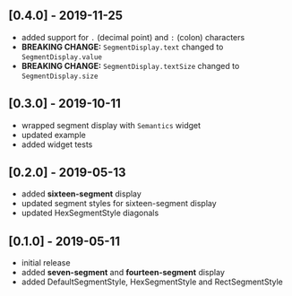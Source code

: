 ## [0.4.0] - 2019-11-25
* added support for `.` (decimal point) and `:` (colon) characters
* **BREAKING CHANGE:** `SegmentDisplay.text` changed to `SegmentDisplay.value`
* **BREAKING CHANGE:** `SegmentDisplay.textSize` changed to `SegmentDisplay.size`

## [0.3.0] - 2019-10-11
* wrapped segment display with `Semantics` widget
* updated example
* added widget tests

## [0.2.0] - 2019-05-13
* added **sixteen-segment** display
* updated segment styles for sixteen-segment display
* updated HexSegmentStyle diagonals

## [0.1.0] - 2019-05-11
* initial release
* added **seven-segment** and **fourteen-segment** display
* added DefaultSegmentStyle, HexSegmentStyle and RectSegmentStyle
